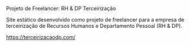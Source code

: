 Projeto de Freelancer: RH & DP Terceirização

Site estático desenvolvido como projeto de freelancer para a empresa de terceirização de Recursos Humanos e Departamento Pessoal (RH & DP).


https://terceirizacaodp.com/
